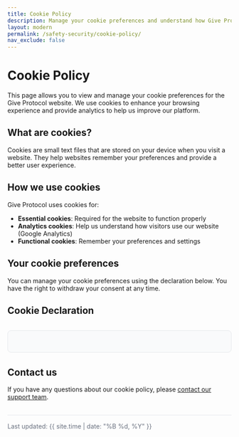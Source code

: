 ```yaml
---
title: Cookie Policy
description: Manage your cookie preferences and understand how Give Protocol uses cookies
layout: modern
permalink: /safety-security/cookie-policy/
nav_exclude: false
---
```


# Cookie Policy

This page allows you to view and manage your cookie preferences for the Give Protocol website. We use cookies to enhance your browsing experience and provide analytics to help us improve our platform.

## What are cookies?

Cookies are small text files that are stored on your device when you visit a website. They help websites remember your preferences and provide a better user experience.

## How we use cookies

Give Protocol uses cookies for:

- **Essential cookies**: Required for the website to function properly
- **Analytics cookies**: Help us understand how visitors use our website (Google Analytics)
- **Functional cookies**: Remember your preferences and settings

## Your cookie preferences

You can manage your cookie preferences using the declaration below. You have the right to withdraw your consent at any time.

## Cookie Declaration

<div class="cookie-declaration-container">
  <script
    id="CookieDeclaration"
    src="https://consent.cookiebot.com/eee09be3-8e06-468d-81be-3f6a9423d310/cd.js"
    type="text/javascript"
  ></script>
</div>

## Contact us

If you have any questions about our cookie policy, please [contact our support team](/help-center/need-help/).

<div class="last-updated">
  Last updated: {{ site.time | date: "%B %d, %Y" }}
</div>

<style>
.cookie-declaration-container {
  margin: 2rem 0;
  padding: 1.5rem;
  border: 1px solid #e5e7eb;
  border-radius: 0.5rem;
  background-color: #f9fafb;
}

body.dark-mode .cookie-declaration-container {
  border-color: #374151;
  background-color: #1f2937;
}

.last-updated {
  margin-top: 2rem;
  padding-top: 1rem;
  border-top: 1px solid #e5e7eb;
  font-size: 0.875rem;
  color: #6b7280;
}

body.dark-mode .last-updated {
  border-top-color: #374151;
  color: #9ca3af;
}
</style>
